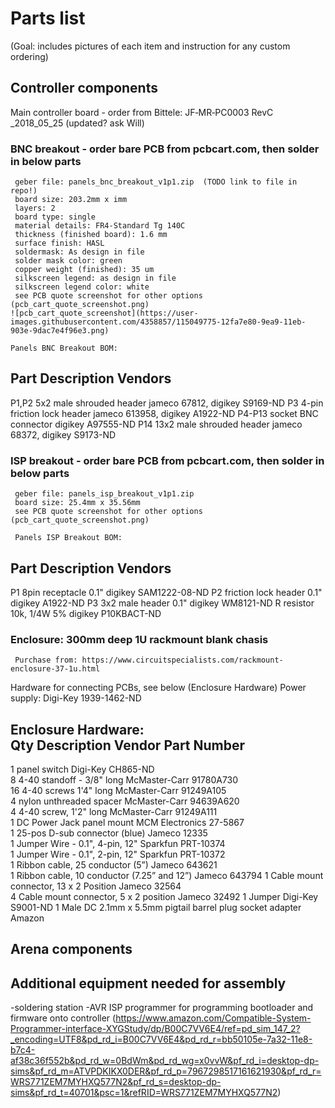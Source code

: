 
# Parts list
(Goal: includes pictures of each item and instruction for any custom ordering)

## Controller components
Main controller board - order from Bittele: JF‐MR‐PC0003 RevC _2018_05_25 (updated? ask Will)

### BNC breakout - order bare PCB from pcbcart.com, then solder in below parts
     geber file: panels_bnc_breakout_v1p1.zip  (TODO link to file in repo!)
     board size: 203.2mm x imm
     layers: 2
     board type: single
     material details: FR4-Standard Tg 140C
     thickness (finished board): 1.6 mm
     surface finish: HASL
     soldermask: As design in file
     solder mask color: green
     copper weight (finished): 35 um
     silkscreen legend: as design in file
     silkscreen legend color: white
     see PCB quote screenshot for other options (pcb_cart_quote_screenshot.png)
    ![pcb_cart_quote_screenshot](https://user-images.githubusercontent.com/4358857/115049775-12fa7e80-9ea9-11eb-903e-9dac7e4f96e3.png)
    
    Panels BNC Breakout BOM:
Part        Description                      Vendors   
-----------------------------------------------------------------------------
P1,P2       5x2 male shrouded header         jameco 67812,  digikey S9169-ND
P3          4-pin friction lock header       jameco 613958, digikey A1922-ND
P4-P13      socket BNC connector                            digikey A97555-ND 
P14         13x2 male shrouded header        jameco 68372,  digikey S9173-ND
    


### ISP breakout - order bare PCB from pcbcart.com, then solder in below parts
     geber file: panels_isp_breakout_v1p1.zip
     board size: 25.4mm x 35.56mm
     see PCB quote screenshot for other options (pcb_cart_quote_screenshot.png)
     
     Panels ISP Breakout BOM:
Part          Description                  Vendors
-----------------------------------------------------------------
P1            8pin receptacle 0.1"         digikey SAM1222-08-ND
P2            friction lock header 0.1"    digikey A1922-ND
P3            3x2 male header 0.1"         digikey WM8121-ND
R             resistor 10k, 1/4W 5%        digikey P10KBACT-ND


### Enclosure: 300mm deep 1U rackmount blank chasis
     Purchase from: https://www.circuitspecialists.com/rackmount-enclosure-37-1u.html

Hardware for connecting PCBs, see below (Enclosure Hardware)
Power supply: Digi-Key 1939-1462-ND

Enclosure Hardware:                     
Qty    Description                                  Vendor             Part Number
----------------------------------------------------------------------------------------
1      panel switch                                 Digi-Key           CH865-ND   
8      4-40 standoff - 3/8" long                   McMaster-Carr      91780A730  
16     4-40 screws 1'4" long                       McMaster-Carr      91249A105  
4      nylon unthreaded spacer                      McMaster-Carr      94639A620  
4      4-40 screw, 1'2" long                       McMaster-Carr      91249A111  
1      DC Power Jack panel mount                    MCM Electronics    27-5867    
1      25-pos D-sub connector (blue)                Jameco             12335      
1      Jumper Wire - 0.1", 4-pin, 12"             Sparkfun           PRT-10374  
1      Jumper Wire - 0.1", 2-pin, 12"                 Sparkfun           PRT-10372  
1      Ribbon cable, 25 conductor (5”)                Jameco             643621   
1      Ribbon cable, 10 conductor (7.25” and 12”)   Jameco             643794
1      Cable mount connector, 13 x 2 Position       Jameco             32564      
4      Cable mount connector, 5 x 2 position        Jameco             32492
1          Jumper                       Digi-Key           S9001-ND
1      Male DC 2.1mm x 5.5mm pigtail barrel plug socket adapter Amazon


## Arena components





## Additional equipment needed for assembly
-soldering station
-AVR ISP programmer for programming bootloader and firmware onto controller (https://www.amazon.com/Compatible-System-Programmer-interface-XYGStudy/dp/B00C7VV6E4/ref=pd_sim_147_2?_encoding=UTF8&pd_rd_i=B00C7VV6E4&pd_rd_r=bb50105e-7a32-11e8-b7c4-af38c36f552b&pd_rd_w=0BdWm&pd_rd_wg=x0vvW&pf_rd_i=desktop-dp-sims&pf_rd_m=ATVPDKIKX0DER&pf_rd_p=7967298517161621930&pf_rd_r=WRS771ZEM7MYHXQ577N2&pf_rd_s=desktop-dp-sims&pf_rd_t=40701&psc=1&refRID=WRS771ZEM7MYHXQ577N2)





